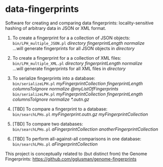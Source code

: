 # data-fingerprints
Software for creating and comparing data fingerprints: locality-sensitive hashing of arbitrary data in JSON or XML format.  

1. To create a fingerprint for a a collection of JSON objects:  
	`bin/LPH_multiple_JSON.pl` _directory fingerprintLength normalize_  
	...will generate fingerprints for all JSON objects in _directory_  

2. To create a fingerprint for a a collection of XML files:  
	`bin/LPH_multiple_XML.pl` _directory fingerprintLength normalize_  
	...will generate fingerprints for all XML files in _directory_  

3. To serialize fingerprints into a database:  
	`bin/serializeLPH.pl` _myFingerprintCollection fingerprintLength columnsToIgnore normalize @myListOfFingerprints_  
	`bin/serializeLPH.pl` _myFingerprintCollection fingerprintLength columnsToIgnore normalize *.outn.gz_

4. [TBD] To compare a fingerprint to a database:  
	`bin/searchLPHs.pl` _myFingerprint.outn.gz myFingerprintCollection_  

5. [TBD] To compare two databases:  
	`bin/searchLPHs.pl` _aFingerprintCollection anotherFingerprintCollection_

6. [TBD] To perform all-against-all comparisons in one database:  
	`bin/searchLPHs.pl` _aFingerprintCollection_

This project is conceptually related to (but distinct from) the Genome Fingerprints: https://github.com/gglusman/genome-fingerprints

